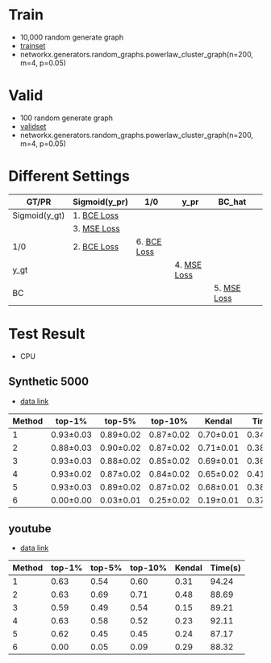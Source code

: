 # Train
- 10,000 random generate graph
- [trainset](./../hw1_data/train/200)
- networkx.generators.random_graphs.powerlaw_cluster_graph(n=200, m=4, p=0.05)

# Valid
- 100 random generate graph
- [validset](./../hw1_data/valid/200)
- networkx.generators.random_graphs.powerlaw_cluster_graph(n=200, m=4, p=0.05)


# Different Settings

| GT/PR         | Sigmoid(y_pr)                 | 1/0                           | y_pr                          | BC_hat                        |  |
|---------------|-------------------------------|-------------------------------|-------------------------------|-------------------------------|--|
| Sigmoid(y_gt) | 1. [BCE Loss](2021-03-19\18-48) |                               |                               |                               |  |
|               | 3. [MSE Loss](2021-03-19\18-51) |                               |                               |                               |  |
| 1/0           | 2. [BCE Loss](2021-03-19\18-50) | 6. [BCE Loss](2021-03-21\14-49) |                               |                               |  |
| y_gt          |                               |                               | 4. [MSE Loss](2021-03-21\04-11) |                               |  |
| BC            |                               |                               |                               | 5. [MSE Loss](2021-03-21\04-04) |  |


# Test Result
- CPU

## Synthetic 5000
- [data link](./../hw1_data/Synthetic/5000)

| Method | top-1% | top-5% | top-10% | Kendal | Time(s) |
|----|----|----|----|----|----|
| 1 |  0.93±0.03      | 0.89±0.02     | 0.87±0.02     | 0.70±0.01     | 0.34±0.01     |
| 2 | 0.88±0.03 | 0.90±0.02     | 0.87±0.02     | 0.71±0.01     | 0.38±0.11     |
| 3 | 0.93±0.03 | 0.88±0.02     | 0.85±0.02     | 0.69±0.01     | 0.36±0.02     |
| 4 | 0.93±0.02 | 0.87±0.02     | 0.84±0.02     | 0.65±0.02     | 0.41±0.03     |
| 5 | 0.93±0.03 | 0.89±0.02     | 0.87±0.02     | 0.68±0.01     | 0.38±0.03     |
| 6 | 0.00±0.00 | 0.03±0.01     | 0.25±0.02     | 0.19±0.01     | 0.37±0.02     |

## youtube
- [data link](./../hw1_data/youtube)

| Method | top-1% | top-5% | top-10% | Kendal | Time(s) |
|----|----|----|----|----|----|
| 1 |  0.63      | 0.54     | 0.60     | 0.31     | 94.24     |
| 2 | 0.63 | 0.69     | 0.71     | 0.48     | 88.69    |
| 3 | 0.59 | 0.49     | 0.54     | 0.15     | 89.21     |
| 4 | 0.63 | 0.58     | 0.52     | 0.23     | 92.11     |
| 5 | 0.62 | 0.45     | 0.45     | 0.24     | 87.17    |
| 6 | 0.00 | 0.05     | 0.09     | 0.29    | 88.32     |